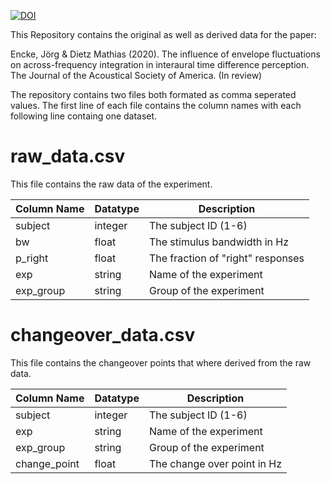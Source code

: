 
[![DOI](https://zenodo.org/badge/274340243.svg)](https://zenodo.org/badge/latestdoi/274340243)

This Repository contains the original as well as derived data for the paper:

Encke, Jörg & Dietz Mathias (2020). The influence of envelope
fluctuations on across-frequency integration in interaural time
difference perception. The Journal of the Acoustical Society of
America. (In review)

The repository contains two files both formated as comma seperated
values. The first line of each file contains the column names with
each following line containg one dataset.

# raw_data.csv
This file contains the raw data of the experiment.

| Column Name | Datatype    | Description                       |
|-------------|---------|-----------------------------------|
| subject     | integer | The subject ID (1-6)              |
| bw          | float   | The stimulus bandwidth in Hz      |
| p_right     | float   | The fraction of "right" responses |
| exp         | string  | Name of the experiment            |
| exp_group   | string  | Group of the experiment           |

# changeover_data.csv
This file contains the changeover points that where derived from the
raw data.

| Column Name  | Datatype | Description                 |
|--------------|----------|-----------------------------|
| subject      | integer  | The subject ID (1-6)        |
| exp          | string   | Name of the experiment      |
| exp_group    | string   | Group of the experiment     |
| change_point | float    | The change over point in Hz |
